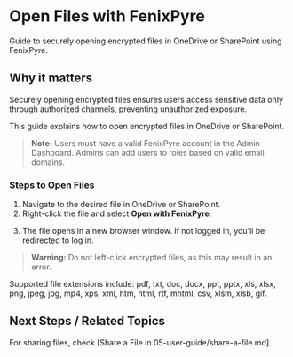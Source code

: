 # Open Files with FenixPyre

Guide to securely opening encrypted files in OneDrive or SharePoint using FenixPyre.


## Why it matters
Securely opening encrypted files ensures users access sensitive data only through authorized channels, preventing unauthorized exposure.

This guide explains how to open encrypted files in OneDrive or SharePoint.

> **Note:** Users must have a valid FenixPyre account in the Admin Dashboard. Admins can add users to roles based on valid email domains.

### Steps to Open Files
1. Navigate to the desired file in OneDrive or SharePoint.
2. Right-click the file and select **Open with FenixPyre**.

<!-- IMG:     ./media/05-user-guide/open-with-fenixpyre/right-click-screenshot.png | Alt: Right-click menu in OneDrive -->

3. The file opens in a new browser window. If not logged in, you'll be redirected to log in.

> **Warning:** Do not left-click encrypted files, as this may result in an error.

Supported file extensions include: pdf, txt, doc, docx, ppt, pptx, xls, xlsx, png, jpeg, jpg, mp4, xps, xml, htm, html, rtf, mhtml, csv, xlsm, xlsb, gif.

## Next Steps / Related Topics  
For sharing files, check [Share a File in 05-user-guide/share-a-file.md].
